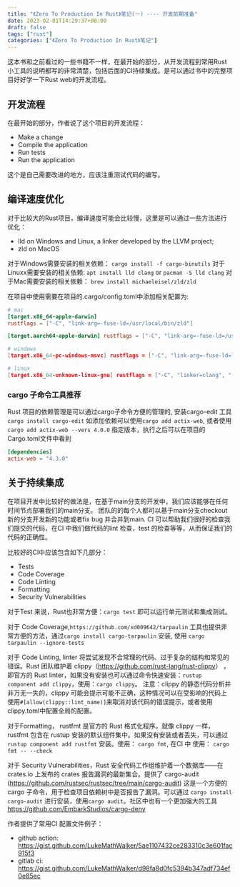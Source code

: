 ```yaml
---
title: "《Zero To Production In Rust》笔记(一) ---- 开发前期准备"
date: 2023-02-01T14:29:37+08:00
draft: false
tags: ["rust"]
categories: ["《Zero To Production In Rust》笔记"]
---
```


这本书和之前看过的一些书籍不一样，在最开始的部分，从开发流程到常用Rust小工具的说明都写的非常清楚，包括后面的CI持续集成。是可以通过书中的完整项目好好学一下Rust web的开发流程。

## 开发流程

在最开始的部分，作者说了这个项目的开发流程：

- Make a change
- Compile the application
- Run tests
- Run the application

这个是自己需要改进的地方，应该注重测试代码的编写。

## 编译速度优化

对于比较大的Rust项目，编译速度可能会比较慢，这里是可以通过一些方法进行优化：

- lld on Windows and Linux, a linker developed by the LLVM project;
- zld on MacOS

对于Windows需要安装的相关依赖：
`cargo install -f cargo-binutils`
对于Linuxx需要安装的相关依赖:
`apt install lld clang` or `pacman -S lld clang`
对于Mac需要安装的相关依赖：
`brew install michaeleisel/zld/zld`

在项目中使用需要在项目的.cargo/config.toml中添加相关配置为:

```toml
# mac
[target.x86_64-apple-darwin]
rustflags = ["-C", "link-arg=-fuse-ld=/usr/local/bin/zld"]

[target.aarch64-apple-darwin] rustflags = ["-C", "link-arg=-fuse-ld=/usr/local/bin/zld"

# windows
[target.x86_64-pc-windows-msvc] rustflags = ["-C", "link-arg=-fuse-ld=lld"] [target.x86_64-pc-windows-gnu] rustflags = ["-C", "link-arg=-fuse-ld=lld"]

# linux
[target.x86_64-unknown-linux-gnu] rustflags = ["-C", "linker=clang", "-C", "link-arg=-fuse-ld=lld"]

```

### cargo 子命令工具推荐

Rust 项目的依赖管理是可以通过cargo子命令方便的管理的, 安装cargo-edit 工具`cargo install cargo-edit`
如添加依赖可以使用`cargo add actix-web`, 或者使用 `cargo add actix-web --vers 4.0.0` 指定版本，执行之后可以在项目的Cargo.toml文件中看到

```toml
[dependencies]
actix-web = "4.3.0"
```

## 关于持续集成

在项目开发中比较好的做法是，在基于main分支的开发中，我们应该能够在任何时间节点部署我们的main分支。
团队的的每个人都可以基于main分支checkout新的分支开发新的功能或者fix bug 并合并到main.
CI 可以帮助我们很好的检查我们提交的代码，在CI 中我们做代码的lint 检查，test 的检查等等，从而保证我们的代码的正确性。

比较好的CI中应该包含如下几部分：

- Tests
- Code Coverage
- Code Linting
- Formatting
- Security Vulnerabilities

对于Test 来说，Rust也非常方便：`cargo test` 即可以运行单元测试和集成测试。

对于 Code Coverage,`https://github.com/xd009642/tarpaulin` 工具也提供非常方便的方法，通过`cargo install cargo-tarpaulin` 安装, 使用 `cargo tarpaulin --ignore-tests`

对于 Code Linting, linter 将尝试发现不合常理的代码、过于复杂的结构和常见的错误。Rust 团队维护着 clippy（<https://github.com/rust-lang/rust-clippy>） ，即官方的 Rust linter，如果没有安装也可以通过命令快速安装：`rustup component add clippy`，使用：`cargo clippy`。
注意：clippy 的静态代码分析并非万无一失的，clippy 可能会提示可能不正确，这种情况可以在受影响的代码上使用`#[allow(clippy::lint_name)]`来取消对该代码的错误提示，或者使用clippy.toml中配置全局的配置。

对于Formatting， rustfmt 是官方的 Rust 格式化程序。就像 clippy 一样，rustfmt 包含在 rustup 安装的默认组件集中。如果没有安装或者丢失，可以通过 `rustup component add rustfmt` 安装。使用： `cargo fmt`, 在CI 中 使用： `cargo fmt -- --check`

对于 Security Vulnerabilities，Rust 安全代码工作组维护着一个数据库——在 crates.io 上发布的 crates 报告漏洞的最新集合。提供了 cargo-audit (<https://github.com/rustsec/rustsec/tree/main/cargo-audit>) 这是一个方便的 cargo 子命令，用于检查项目依赖树中是否报告了漏洞。可以通过 `cargo install cargo-audit` 进行安装，使用`cargo audit`。社区中也有一个更加强大的工具<https://github.com/EmbarkStudios/cargo-deny>

作者提供了常用CI 配置文件例子：

- github action: <https://gist.github.com/LukeMathWalker/5ae1107432ce283310c3e601fac915f3>
- gitlab ci: <https://gist.github.com/LukeMathWalker/d98fa8d0fc5394b347adf734ef0e85ec>

